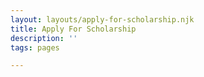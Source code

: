 ```yaml
---
layout: layouts/apply-for-scholarship.njk
title: Apply For Scholarship
description: ''
tags: pages

---
```

<!--
Our scholarship funds go towards helping women, people of color, disabled, and lgbtqia+ individuals attend the con. We use it to cover hotel rooms ($139+/night), convention badges ($75), and help with other fees. Depending on the number of applicants, we may be able cover full or partial costs.

### Timeline

* Scholarship applications are open until August 15, 2022.
* Determinations and reward disbursement will start August 22, 2022.

For more info including how you can donate to our Scholarship Fund visit [Big Bad Con Scholarship](/big-bad-con-scholarship)
-->